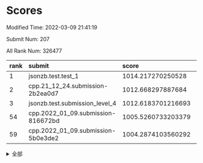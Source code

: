 # Scores

Modified Time: 2022-03-09 21:41:19

Submit Num: 207

All Rank Num: 326477

| rank |               submit               |       score        |       sigma        | pk_num |
| :--- | :--------------------------------- | :----------------- | :----------------- | :----- |
| 1    | jsonzb.test.test_1                 | 1014.217270250528  | 0.8085076766449708 | 6310   |
| 2    | cpp.21_12_24.submission-2b2ea0d7   | 1012.668297887684  | 0.8065143702950236 | 6312   |
| 3    | jsonzb.test.submission_level_4     | 1012.6183701216693 | 0.7755215807343945 | 6308   |
| 54   | cpp.2022_01_09.submission-816672bd | 1005.5260733203379 | 0.718658220971047  | 6309   |
| 59   | cpp.2022_01_09.submission-5b0e3de2 | 1004.2874103560292 | 0.7134606668806291 | 6304   |


<details>
<summary>全部</summary>

| rank |                 submit                 |       score        |       sigma        | pk_num |
| :--- | :------------------------------------- | :----------------- | :----------------- | :----- |
| 1    | jsonzb.test.test_1                     | 1014.217270250528  | 0.8085076766449708 | 6310   |
| 2    | cpp.21_12_24.submission-2b2ea0d7       | 1012.668297887684  | 0.8065143702950236 | 6312   |
| 3    | jsonzb.test.submission_level_4         | 1012.6183701216693 | 0.7755215807343945 | 6308   |
| 4    | gobigger.level_3.submission_level_3_33 | 1012.235980364651  | 0.7911125691672355 | 6311   |
| 5    | gobigger.level_3.submission_level_3_41 | 1012.1241454022459 | 0.7614947732614277 | 6309   |
| 6    | gobigger.level_3.submission_level_3_14 | 1011.813232064601  | 0.7593216263147184 | 6307   |
| 7    | gobigger.level_3.submission_level_3_28 | 1011.275857848824  | 0.7803337381948341 | 6307   |
| 8    | gobigger.level_3.submission_level_3_11 | 1011.2199838978379 | 0.7562229643016752 | 6304   |
| 9    | gobigger.level_3.submission_level_3_5  | 1011.0996885820391 | 0.7689386350738701 | 6305   |
| 10   | gobigger.level_3.submission_level_3_15 | 1010.9096515561024 | 0.7757242506690741 | 6308   |
| 11   | gobigger.level_3.submission_level_3_16 | 1010.7930097335212 | 0.7396062496201213 | 6307   |
| 12   | gobigger.level_3.submission_level_3_36 | 1010.775597218156  | 0.7515914495360614 | 6303   |
| 13   | gobigger.level_3.submission_level_3_49 | 1010.7300047773344 | 0.7694603639934317 | 6308   |
| 14   | gobigger.level_3.submission_level_3_24 | 1010.651141392975  | 0.7495948310092452 | 6308   |
| 15   | gobigger.level_3.submission_level_3_46 | 1010.5929173406234 | 0.7679959065424725 | 6307   |
| 16   | gobigger.level_3.submission_level_3_20 | 1010.5012013482873 | 0.7855940069349173 | 6308   |
| 17   | gobigger.level_3.submission_level_3_6  | 1010.3518682899794 | 0.7346545299579815 | 6310   |
| 18   | gobigger.level_3.submission_level_3_2  | 1010.3298272553692 | 0.8020536807920088 | 6312   |
| 19   | gobigger.level_3.submission_level_3_44 | 1010.329087904377  | 0.7699418773237185 | 6309   |
| 20   | gobigger.level_3.submission_level_3_12 | 1010.2326809518944 | 0.7465508838479876 | 6313   |
| 21   | gobigger.level_3.submission_level_3_25 | 1010.2038006868636 | 0.7503017881413327 | 6314   |
| 22   | gobigger.level_3.submission_level_3_8  | 1010.1976817451236 | 0.7599528908515508 | 6306   |
| 23   | gobigger.level_3.submission_level_3_27 | 1010.1819787146612 | 0.7450304065680358 | 6310   |
| 24   | gobigger.level_3.submission_level_3_0  | 1010.1010901445933 | 0.763693352224597  | 6315   |
| 25   | gobigger.level_3.submission_level_3_37 | 1010.1010793746051 | 0.7610834822580105 | 6312   |
| 26   | gobigger.level_3.submission_level_3_30 | 1010.0928900393553 | 0.7636140111837577 | 6310   |
| 27   | gobigger.level_3.submission_level_3_48 | 1010.0672285692415 | 0.7508160183993933 | 6309   |
| 28   | gobigger.level_3.submission_level_3_43 | 1009.9880512077921 | 0.7468582247140415 | 6311   |
| 29   | gobigger.level_3.submission_level_3_40 | 1009.9264580651188 | 0.7566757460459453 | 6306   |
| 30   | gobigger.level_3.submission_level_3_10 | 1009.9251245217674 | 0.7668862072785506 | 6307   |
| 31   | gobigger.level_3.submission_level_3_17 | 1009.8644858319278 | 0.7408351027344479 | 6308   |
| 32   | gobigger.level_3.submission_level_3_42 | 1009.8635010635677 | 0.7583562413167257 | 6307   |
| 33   | gobigger.level_3.submission_level_3_7  | 1009.7913026300769 | 0.7451439593973289 | 6307   |
| 34   | gobigger.level_3.submission_level_3_29 | 1009.694543321104  | 0.7645935350983345 | 6306   |
| 35   | gobigger.level_3.submission_level_3_26 | 1009.555636166094  | 0.7545770104819765 | 6311   |
| 36   | gobigger.level_3.submission_level_3_1  | 1009.5430904601823 | 0.7681116091147379 | 6300   |
| 37   | gobigger.level_3.submission_level_3_22 | 1009.518454421431  | 0.7631170050903507 | 6303   |
| 38   | gobigger.level_3.submission_level_3_9  | 1009.5142221875634 | 0.7460996708500574 | 6308   |
| 39   | gobigger.level_3.submission_level_3_21 | 1009.3283064236505 | 0.740067585206065  | 6305   |
| 40   | gobigger.level_3.submission_level_3_35 | 1009.2521797322402 | 0.7429460717691256 | 6308   |
| 41   | gobigger.level_3.submission_level_3_19 | 1009.1864018915452 | 0.7475621677701083 | 6307   |
| 42   | gobigger.level_3.submission_level_3_13 | 1009.1633841118207 | 0.7474491086828716 | 6306   |
| 43   | gobigger.level_3.submission_level_3_32 | 1009.1231178055514 | 0.7522034988806505 | 6310   |
| 44   | gobigger.level_3.submission_level_3_34 | 1009.0142560371005 | 0.7178286907013794 | 6312   |
| 45   | gobigger.level_3.submission_level_3_23 | 1008.9882270492578 | 0.7596102669402989 | 6307   |
| 46   | gobigger.level_3.submission_level_3_39 | 1008.937147322543  | 0.745106249890206  | 6315   |
| 47   | gobigger.level_3.submission_level_3_3  | 1008.6944383073043 | 0.7491971136602114 | 6309   |
| 48   | gobigger.level_3.submission_level_3_45 | 1008.486634692639  | 0.7437518178726144 | 6309   |
| 49   | gobigger.level_3.submission_level_3_31 | 1008.4291154315722 | 0.7602060817735166 | 6311   |
| 50   | gobigger.level_3.submission_level_3_47 | 1008.42291593803   | 0.7487622754226501 | 6311   |
| 51   | gobigger.level_3.submission_level_3_18 | 1008.1052066929755 | 0.7457608424528258 | 6308   |
| 52   | gobigger.level_3.submission_level_3_4  | 1007.9382956993705 | 0.7374442474386576 | 6307   |
| 53   | gobigger.level_3.submission_level_3_38 | 1007.8167759561113 | 0.747502707608287  | 6308   |
| 54   | cpp.2022_01_09.submission-816672bd     | 1005.5260733203379 | 0.718658220971047  | 6309   |
| 55   | gobigger.level_1.submission_level_1_46 | 1005.2293020085604 | 0.7161828437837058 | 6305   |
| 56   | gobigger.level_1.submission_level_1_20 | 1004.8016929610976 | 0.7265695050609974 | 6308   |
| 57   | gobigger.level_1.submission_level_1_19 | 1004.5342289905541 | 0.7272418203496047 | 6313   |
| 58   | gobigger.level_1.submission_level_1_49 | 1004.3107355070541 | 0.7174347364791458 | 6314   |
| 59   | cpp.2022_01_09.submission-5b0e3de2     | 1004.2874103560292 | 0.7134606668806291 | 6304   |
| 60   | gobigger.level_1.submission_level_1_10 | 1004.2566929014154 | 0.7210870281007523 | 6311   |
| 61   | gobigger.level_1.submission_level_1_29 | 1004.2047494462765 | 0.7100853041709968 | 6308   |
| 62   | gobigger.level_1.submission_level_1_47 | 1004.2034559002436 | 0.7183996489631328 | 6304   |
| 63   | gobigger.level_1.submission_level_1_7  | 1004.177049807909  | 0.7162358191935492 | 6313   |
| 64   | gobigger.level_1.submission_level_1_39 | 1004.1342861672279 | 0.7290791166164482 | 6307   |
| 65   | gobigger.level_1.submission_level_1_35 | 1004.070284057723  | 0.7173863066627642 | 6311   |
| 66   | gobigger.level_1.submission_level_1_17 | 1004.0204410662768 | 0.7012363007546006 | 6315   |
| 67   | gobigger.level_1.submission_level_1_1  | 1003.9709868946708 | 0.7160752999955959 | 6312   |
| 68   | gobigger.level_1.submission_level_1_28 | 1003.9483219643093 | 0.7129897394555926 | 6311   |
| 69   | gobigger.level_1.submission_level_1_4  | 1003.9084175933372 | 0.7280349130915734 | 6309   |
| 70   | gobigger.level_1.submission_level_1_12 | 1003.8773121638926 | 0.7120154124531598 | 6304   |
| 71   | gobigger.level_1.submission_level_1_31 | 1003.8723514948108 | 0.7049275868689585 | 6314   |
| 72   | gobigger.level_1.submission_level_1_16 | 1003.8537324135442 | 0.7115380124922366 | 6311   |
| 73   | gobigger.level_1.submission_level_1_13 | 1003.7164017753277 | 0.7080701115549458 | 6308   |
| 74   | gobigger.level_1.submission_level_1_23 | 1003.7040491946617 | 0.7151826390691527 | 6305   |
| 75   | gobigger.level_1.submission_level_1_27 | 1003.6772083700898 | 0.7254065476121451 | 6308   |
| 76   | gobigger.level_1.submission_level_1_37 | 1003.5345595776929 | 0.7237445746143176 | 6310   |
| 77   | gobigger.level_1.submission_level_1_38 | 1003.4735671146057 | 0.7161892741260801 | 6306   |
| 78   | gobigger.level_1.submission_level_1_41 | 1003.4501921376065 | 0.7140519258697655 | 6311   |
| 79   | gobigger.level_1.submission_level_1_24 | 1003.3047700865023 | 0.7266104219929126 | 6309   |
| 80   | gobigger.level_1.submission_level_1_42 | 1003.2932999808465 | 0.719111855258428  | 6307   |
| 81   | gobigger.level_1.submission_level_1_25 | 1003.2061932166049 | 0.7136379549552669 | 6309   |
| 82   | gobigger.level_1.submission_level_1_45 | 1003.1984989811889 | 0.7173443752550338 | 6309   |
| 83   | gobigger.level_1.submission_level_1_11 | 1003.0970010814412 | 0.720977722677234  | 6315   |
| 84   | gobigger.level_1.submission_level_1_43 | 1003.0814736367736 | 0.7121103532060051 | 6309   |
| 85   | gobigger.level_1.submission_level_1_6  | 1003.0517054512301 | 0.7113887765918534 | 6313   |
| 86   | gobigger.level_1.submission_level_1_36 | 1003.0243839198021 | 0.7068714278907026 | 6305   |
| 87   | gobigger.level_1.submission_level_1_9  | 1002.9920937333683 | 0.7146209713284186 | 6311   |
| 88   | gobigger.level_1.submission_level_1_30 | 1002.9792157832818 | 0.7147056406368403 | 6308   |
| 89   | gobigger.level_1.submission_level_1_5  | 1002.9207012239762 | 0.7107083350737541 | 6309   |
| 90   | gobigger.level_1.submission_level_1_48 | 1002.9077517461566 | 0.7090693553968472 | 6311   |
| 91   | gobigger.level_1.submission_level_1_18 | 1002.8776291942731 | 0.7162417779589627 | 6315   |
| 92   | gobigger.level_1.submission_level_1_40 | 1002.7879442113766 | 0.7120833195486859 | 6304   |
| 93   | gobigger.level_1.submission_level_1_2  | 1002.7515151384307 | 0.7194408718341413 | 6307   |
| 94   | gobigger.level_1.submission_level_1_0  | 1002.747976822451  | 0.7044435569242935 | 6305   |
| 95   | gobigger.level_1.submission_level_1_34 | 1002.7192108689147 | 0.7184740509759394 | 6312   |
| 96   | gobigger.level_1.submission_level_1_22 | 1002.5307501198408 | 0.7169456877483907 | 6312   |
| 97   | gobigger.level_1.submission_level_1_3  | 1002.4452002793596 | 0.7041957065799455 | 6309   |
| 98   | gobigger.level_1.submission_level_1_15 | 1002.3951227790064 | 0.7155533954727796 | 6303   |
| 99   | gobigger.level_1.submission_level_1_21 | 1002.2655274786094 | 0.7137666655731578 | 6310   |
| 100  | gobigger.level_1.submission_level_1_44 | 1002.2465207331117 | 0.7044621619059551 | 6307   |
| 101  | gobigger.level_1.submission_level_1_33 | 1002.2358982736374 | 0.7245433926046602 | 6307   |
| 102  | gobigger.level_1.submission_level_1_8  | 1001.9192574111776 | 0.7082581540202093 | 6313   |
| 103  | gobigger.level_1.submission_level_1_32 | 1001.9187655934458 | 0.7117421613242066 | 6310   |
| 104  | gobigger.level_1.submission_level_1_26 | 1001.5424540982631 | 0.7149568922663777 | 6306   |
| 105  | gobigger.level_1.submission_level_1_14 | 1001.5405659990587 | 0.7064099516660928 | 6306   |
| 106  | gobigger.random.submission_random_28   | 998.1151397266215  | 0.7076490454366516 | 6310   |
| 107  | gobigger.random.submission_random_29   | 997.4105055726674  | 0.7010758020529237 | 6306   |
| 108  | gobigger.random.submission_random_19   | 997.307100746983   | 0.716141816142176  | 6310   |
| 109  | gobigger.random.submission_random_23   | 997.2155837785336  | 0.7150328295339453 | 6303   |
| 110  | gobigger.random.submission_random_5    | 997.1919823934996  | 0.7147421162397668 | 6312   |
| 111  | gobigger.random.submission_random_45   | 997.131395854767   | 0.6999890539008892 | 6308   |
| 112  | gobigger.random.submission_random_16   | 997.1103604234231  | 0.7067126118745097 | 6314   |
| 113  | gobigger.random.submission_random_39   | 996.917626729951   | 0.7100313535426965 | 6309   |
| 114  | gobigger.random.submission_random_46   | 996.8050938956309  | 0.7096987030703785 | 6311   |
| 115  | gobigger.random.submission_random_8    | 996.7485967778746  | 0.7059347131887104 | 6307   |
| 116  | gobigger.random.submission_random_6    | 996.6800093059018  | 0.7093689059101291 | 6307   |
| 117  | gobigger.random.submission_random_36   | 996.6025449040492  | 0.7141565506461081 | 6305   |
| 118  | gobigger.random.submission_random_11   | 996.5617940226538  | 0.7185444570161198 | 6307   |
| 119  | gobigger.random.submission_random_20   | 996.4890709319862  | 0.7133767366103739 | 6312   |
| 120  | gobigger.random.submission_random_4    | 996.4852623653994  | 0.7080307610953587 | 6306   |
| 121  | gobigger.random.submission_random_15   | 996.3213735466408  | 0.7129713642218719 | 6311   |
| 122  | gobigger.random.submission_random_9    | 996.2681774533081  | 0.7154143093845718 | 6308   |
| 123  | gobigger.random.submission_random_0    | 996.2471527492675  | 0.7215639620075198 | 6309   |
| 124  | gobigger.random.submission_random_30   | 996.2374434663511  | 0.7136410503425055 | 6308   |
| 125  | gobigger.random.submission_random_44   | 996.2285675343553  | 0.7081808880860273 | 6311   |
| 126  | gobigger.random.submission_random_1    | 996.2154332042613  | 0.7069217999281113 | 6309   |
| 127  | gobigger.random.submission_random_32   | 996.1793511693664  | 0.7086570896279818 | 6312   |
| 128  | gobigger.random.submission_random_27   | 996.1547043776959  | 0.7094982184541067 | 6308   |
| 129  | gobigger.random.submission_random_14   | 996.0205698514499  | 0.7310783161013437 | 6312   |
| 130  | gobigger.random.submission_random_17   | 995.9873521786773  | 0.7216212119499322 | 6312   |
| 131  | gobigger.random.submission_random_40   | 995.88628670123    | 0.707999574127384  | 6310   |
| 132  | gobigger.random.submission_random_26   | 995.804354575871   | 0.7041701215990895 | 6310   |
| 133  | gobigger.random.submission_random_42   | 995.8006952792048  | 0.7080794637294391 | 6311   |
| 134  | gobigger.random.submission_random_34   | 995.7721261013386  | 0.7065910608863092 | 6308   |
| 135  | gobigger.random.submission_random_24   | 995.7285157592823  | 0.7193284631040755 | 6306   |
| 136  | gobigger.random.submission_random_12   | 995.7194320406984  | 0.7103557125382088 | 6311   |
| 137  | gobigger.random.submission_random_33   | 995.7019301311781  | 0.7240342104996685 | 6308   |
| 138  | gobigger.random.submission_random_25   | 995.6789740819335  | 0.7138241176783184 | 6311   |
| 139  | gobigger.random.submission_random_48   | 995.6708612688454  | 0.7110382178816509 | 6308   |
| 140  | gobigger.random.submission_random_18   | 995.5404556719367  | 0.7157223216752305 | 6307   |
| 141  | gobigger.random.submission_random_2    | 995.5350857127801  | 0.7068783546751203 | 6309   |
| 142  | gobigger.random.submission_random_49   | 995.4804018136067  | 0.705074466948573  | 6305   |
| 143  | gobigger.random.submission_random_13   | 995.452035251391   | 0.7105153128103529 | 6308   |
| 144  | gobigger.random.submission_random_35   | 995.3527223554944  | 0.7083197784420504 | 6310   |
| 145  | gobigger.random.submission_random_31   | 995.3031110839106  | 0.7273206021354578 | 6306   |
| 146  | gobigger.random.submission_random_38   | 995.2405116989705  | 0.7154818884071328 | 6308   |
| 147  | gobigger.random.submission_random_7    | 995.2223196989283  | 0.7127657286306618 | 6311   |
| 148  | gobigger.random.submission_random_10   | 995.2197124131172  | 0.7036038759271392 | 6309   |
| 149  | gobigger.random.submission_random_47   | 995.1912705439264  | 0.711257905536338  | 6305   |
| 150  | gobigger.random.submission_random_21   | 995.1674849959084  | 0.7188313536651597 | 6310   |
| 151  | gobigger.random.submission_random_22   | 995.1375593595053  | 0.7127242530883999 | 6309   |
| 152  | gobigger.random.submission_random_37   | 995.1342763450532  | 0.7137365739384083 | 6306   |
| 153  | gobigger.random.submission_random_43   | 994.9420307955177  | 0.7243191389392951 | 6308   |
| 154  | gobigger.random.submission_random_3    | 994.9001694161875  | 0.7318075078538037 | 6308   |
| 155  | gobigger.random.submission_random_41   | 994.8518864450317  | 0.6958825529856284 | 6308   |
| 156  | gobigger.level_2.submission_level_2_10 | 994.0794294592589  | 0.7406994761102611 | 6303   |
| 157  | gobigger.level_2.submission_level_2_49 | 993.7801084674137  | 0.7337258106929149 | 6308   |
| 158  | gobigger.level_2.submission_level_2_41 | 993.7134922868582  | 0.735358056833877  | 6309   |
| 159  | gobigger.level_2.submission_level_2_14 | 993.5189339917061  | 0.7297476538541195 | 6308   |
| 160  | gobigger.level_2.submission_level_2_2  | 993.4393013053601  | 0.7442458358818559 | 6310   |
| 161  | gobigger.level_2.submission_level_2_31 | 993.3575853458594  | 0.7140348935045906 | 6306   |
| 162  | gobigger.level_2.submission_level_2_30 | 993.2733466282646  | 0.7376509100745272 | 6312   |
| 163  | gobigger.level_2.submission_level_2_45 | 993.1731407517591  | 0.7425909441317131 | 6308   |
| 164  | gobigger.level_2.submission_level_2_8  | 993.1487993521586  | 0.7675591567160464 | 6309   |
| 165  | gobigger.level_2.submission_level_2_32 | 993.1351021163968  | 0.7427106543629446 | 6315   |
| 166  | gobigger.level_2.submission_level_2_18 | 993.1015972052568  | 0.728135579696045  | 6309   |
| 167  | gobigger.level_2.submission_level_2_34 | 993.0509808318708  | 0.7336406368595471 | 6315   |
| 168  | gobigger.level_2.submission_level_2_9  | 993.0394862879832  | 0.7197877511849786 | 6309   |
| 169  | gobigger.level_2.submission_level_2_12 | 993.0141875123147  | 0.743471519486214  | 6310   |
| 170  | gobigger.level_2.submission_level_2_48 | 992.8634852666781  | 0.7379380723241075 | 6304   |
| 171  | gobigger.level_2.submission_level_2_13 | 992.7118807266708  | 0.7379628199431918 | 6308   |
| 172  | gobigger.level_2.submission_level_2_43 | 992.6838455494959  | 0.7345151111582235 | 6307   |
| 173  | gobigger.level_2.submission_level_2_7  | 992.648307326014   | 0.7168693968891613 | 6310   |
| 174  | gobigger.level_2.submission_level_2_27 | 992.5938913714052  | 0.7492937380742012 | 6308   |
| 175  | gobigger.level_2.submission_level_2_29 | 992.4319021771289  | 0.742732178302756  | 6311   |
| 176  | gobigger.level_2.submission_level_2_22 | 992.312626303242   | 0.7322074404279737 | 6309   |
| 177  | gobigger.level_2.submission_level_2_26 | 992.3061311986834  | 0.7414406391296028 | 6310   |
| 178  | gobigger.level_2.submission_level_2_19 | 992.2805311688284  | 0.7306741922209992 | 6306   |
| 179  | gobigger.level_2.submission_level_2_44 | 992.2718637879444  | 0.7517464515023282 | 6301   |
| 180  | gobigger.level_2.submission_level_2_21 | 992.2392417300878  | 0.744942186409945  | 6310   |
| 181  | gobigger.level_2.submission_level_2_3  | 992.0544841826276  | 0.7378560760987722 | 6313   |
| 182  | gobigger.level_2.submission_level_2_39 | 991.9305446321083  | 0.7436452022707533 | 6309   |
| 183  | gobigger.level_2.submission_level_2_40 | 991.8286064986415  | 0.7423413811648788 | 6311   |
| 184  | gobigger.level_2.submission_level_2_5  | 991.7706715383796  | 0.7586778082814728 | 6311   |
| 185  | gobigger.level_2.submission_level_2_24 | 991.6562393715944  | 0.7622073214703758 | 6311   |
| 186  | gobigger.level_2.submission_level_2_46 | 991.6528779813835  | 0.7628938193158017 | 6307   |
| 187  | gobigger.level_2.submission_level_2_20 | 991.591951932731   | 0.7617555676870397 | 6304   |
| 188  | gobigger.level_2.submission_level_2_4  | 991.5623366609854  | 0.7418861925008302 | 6308   |
| 189  | gobigger.level_2.submission_level_2_17 | 991.5399622460733  | 0.7556228851177974 | 6312   |
| 190  | gobigger.level_2.submission_level_2_28 | 991.4900841289475  | 0.7300406356590233 | 6309   |
| 191  | gobigger.level_2.submission_level_2_36 | 991.4245153660582  | 0.7405037436883163 | 6313   |
| 192  | gobigger.level_2.submission_level_2_16 | 991.3546575129352  | 0.7438151314306475 | 6309   |
| 193  | gobigger.level_2.submission_level_2_47 | 991.3405475880155  | 0.75632893655381   | 6309   |
| 194  | gobigger.level_2.submission_level_2_35 | 991.1718749909842  | 0.7319108115761072 | 6306   |
| 195  | gobigger.level_2.submission_level_2_0  | 991.120169645093   | 0.7445461978498336 | 6309   |
| 196  | gobigger.level_2.submission_level_2_42 | 990.9671338100521  | 0.7447117959707887 | 6307   |
| 197  | gobigger.level_2.submission_level_2_1  | 990.9237404663518  | 0.76022053137634   | 6307   |
| 198  | gobigger.level_2.submission_level_2_38 | 990.8837559976264  | 0.7581899342459006 | 6309   |
| 199  | gobigger.level_2.submission_level_2_11 | 990.8804567801465  | 0.7680972268100686 | 6308   |
| 200  | gobigger.level_2.submission_level_2_23 | 990.6977011849956  | 0.7445363282069477 | 6310   |
| 201  | gobigger.level_2.submission_level_2_6  | 990.6114973607658  | 0.7677126151302038 | 6311   |
| 202  | gobigger.level_2.submission_level_2_33 | 990.5677943840486  | 0.7672005395528985 | 6310   |
| 203  | gobigger.level_2.submission_level_2_25 | 990.3154391657525  | 0.7778744966427547 | 6310   |
| 204  | gobigger.level_2.submission_level_2_15 | 990.2902497777477  | 0.7581085961242211 | 6308   |
| 205  | gobigger.level_2.submission_level_2_37 | 990.276377096886   | 0.7752652339910286 | 6308   |
| 206  | gobigger.none.submission_none_0        | 978.0540854249481  | 1.2123588867543411 | 6306   |
| 207  | gobigger.none.submission_none_1        | 977.3131984165685  | 1.378524615508428  | 6303   |

</details>